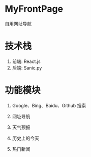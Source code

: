 # MyFrontPage
自用网址导航

# 技术栈

1. 前端: React.js
2. 后端: Sanic.py

# 功能模块

1. Google、Bing、Baidu、Github 搜索

2. 网址导航

3. 天气预报

4. 历史上的今天

5. 热门新闻
